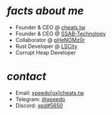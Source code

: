 # *facts about me*

- Founder & CEO @ [cheats.tw](https://cheats.tw/)
- Founder & CEO @ [SSAB-Technology](https://github.com/SSAB-Technology)
- Collaborator @ [pHeNOMz0r](https://phenomz0r.net/)
- Rust Developer @ [LSCity](https://github.com/LSCity)
- Corrupt Heap Developer

# *contact*
- Email: [xpeedo\[ox\]cheats.tw](mailto:xpeedo@cheats.tw)
- Telegram: [@xpeedo](https://t.me/xpeedo)
- Discord: [xpd#5650](https://discord.com/users/824327982830714921)
